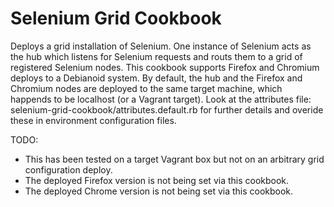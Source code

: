 Selenium Grid Cookbook
=================

Deploys a grid installation of Selenium. One instance of Selenium acts as the hub which listens for Selenium requests and routs them to a grid of registered Selenium nodes. This cookbook supports Firefox and Chromium deploys to a Debianoid system. By default, the hub and the Firefox and Chromium nodes are deployed to the same target machine, which happends to be localhost (or a Vagrant target). Look at the attributes file: selenium-grid-cookbook/attributes.default.rb for further details and overide these in environment configuration files.


TODO:

* This has been tested on a target Vagrant box but not on an arbitrary grid configuration deploy.
* The deployed Firefox version is not being set via this cookbook.
* The deployed Chrome version is not being set via this cookbook.
